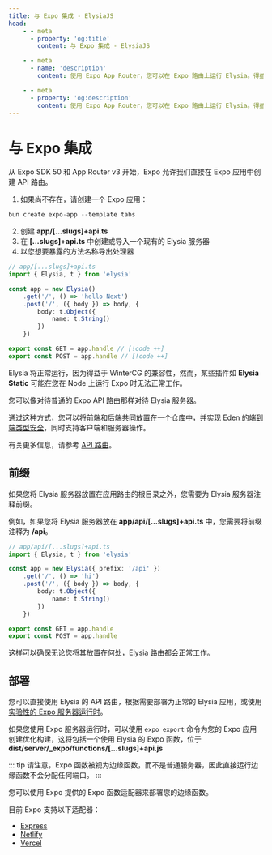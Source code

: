 ```yaml
---
title: 与 Expo 集成 - ElysiaJS
head:
    - - meta
      - property: 'og:title'
        content: 与 Expo 集成 - ElysiaJS

    - - meta
      - name: 'description'
        content: 使用 Expo App Router，您可以在 Expo 路由上运行 Elysia。得益于 WinterCG 的兼容性，Elysia 将正常运行。

    - - meta
      - property: 'og:description'
        content: 使用 Expo App Router，您可以在 Expo 路由上运行 Elysia。得益于 WinterCG 的兼容性，Elysia 将正常运行。
---
```


# 与 Expo 集成

从 Expo SDK 50 和 App Router v3 开始，Expo 允许我们直接在 Expo 应用中创建 API 路由。

1. 如果尚不存在，请创建一个 Expo 应用：
```typescript
bun create expo-app --template tabs
```

2. 创建 **app/[...slugs]+api.ts**
3. 在 **[...slugs]+api.ts** 中创建或导入一个现有的 Elysia 服务器
4. 以您想要暴露的方法名称导出处理器

```typescript
// app/[...slugs]+api.ts
import { Elysia, t } from 'elysia'

const app = new Elysia()
    .get('/', () => 'hello Next')
    .post('/', ({ body }) => body, {
        body: t.Object({
            name: t.String()
        })
    })

export const GET = app.handle // [!code ++]
export const POST = app.handle // [!code ++]
```

Elysia 将正常运行，因为得益于 WinterCG 的兼容性，然而，某些插件如 **Elysia Static** 可能在您在 Node 上运行 Expo 时无法正常工作。

您可以像对待普通的 Expo API 路由那样对待 Elysia 服务器。

通过这种方式，您可以将前端和后端共同放置在一个仓库中，并实现 [Eden 的端到端类型安全](https://elysiajs.com/eden/overview.html)，同时支持客户端和服务器操作。

有关更多信息，请参考 [API 路由](https://docs.expo.dev/router/reference/api-routes/)。

## 前缀
如果您将 Elysia 服务器放置在应用路由的根目录之外，您需要为 Elysia 服务器注释前缀。

例如，如果您将 Elysia 服务器放在 **app/api/[...slugs]+api.ts** 中，您需要将前缀注释为 **/api**。

```typescript
// app/api/[...slugs]+api.ts
import { Elysia, t } from 'elysia'

const app = new Elysia({ prefix: '/api' })
    .get('/', () => 'hi')
    .post('/', ({ body }) => body, {
        body: t.Object({
            name: t.String()
        })
    })

export const GET = app.handle
export const POST = app.handle
```

这样可以确保无论您将其放置在何处，Elysia 路由都会正常工作。

## 部署
您可以直接使用 Elysia 的 API 路由，根据需要部署为正常的 Elysia 应用，或使用 [实验性的 Expo 服务器运行时](https://docs.expo.dev/router/reference/api-routes/#deployment)。

如果您使用 Expo 服务器运行时，可以使用 `expo export` 命令为您的 Expo 应用创建优化构建，这将包括一个使用 Elysia 的 Expo 函数，位于 **dist/server/_expo/functions/[...slugs\]+api.js**

::: tip
请注意，Expo 函数被视为边缘函数，而不是普通服务器，因此直接运行边缘函数不会分配任何端口。
:::

您可以使用 Expo 提供的 Expo 函数适配器来部署您的边缘函数。

目前 Expo 支持以下适配器：
- [Express](https://docs.expo.dev/router/reference/api-routes/#express)
- [Netlify](https://docs.expo.dev/router/reference/api-routes/#netlify)
- [Vercel](https://docs.expo.dev/router/reference/api-routes/#vercel)

